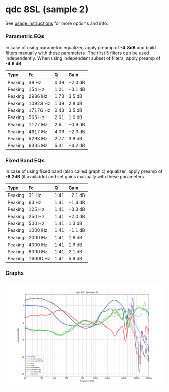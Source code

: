 # qdc 8SL (sample 2)
See [usage instructions](https://github.com/jaakkopasanen/AutoEq#usage) for more options and info.

### Parametric EQs
In case of using parametric equalizer, apply preamp of **-4.8dB** and build filters manually
with these parameters. The first 5 filters can be used independently.
When using independent subset of filters, apply preamp of **-4.8 dB**.

| Type    | Fc       |    Q | Gain    |
|:--------|:---------|:-----|:--------|
| Peaking | 38 Hz    | 0.39 | -2.0 dB |
| Peaking | 154 Hz   | 1.01 | -3.1 dB |
| Peaking | 2986 Hz  | 1.73 | 3.5 dB  |
| Peaking | 10923 Hz | 1.39 | 2.8 dB  |
| Peaking | 17176 Hz | 0.43 | 3.5 dB  |
| Peaking | 565 Hz   | 2.01 | 1.0 dB  |
| Peaking | 1127 Hz  | 2.6  | -0.9 dB |
| Peaking | 4617 Hz  | 4.06 | -2.3 dB |
| Peaking | 5293 Hz  | 2.77 | 3.8 dB  |
| Peaking | 6335 Hz  | 5.31 | -4.2 dB |

### Fixed Band EQs
In case of using fixed band (also called graphic) equalizer, apply preamp of **-6.2dB**
(if available) and set gains manually with these parameters.

| Type    | Fc       |    Q | Gain    |
|:--------|:---------|:-----|:--------|
| Peaking | 31 Hz    | 1.41 | -2.1 dB |
| Peaking | 63 Hz    | 1.41 | -1.4 dB |
| Peaking | 125 Hz   | 1.41 | -3.3 dB |
| Peaking | 250 Hz   | 1.41 | -2.0 dB |
| Peaking | 500 Hz   | 1.41 | 1.3 dB  |
| Peaking | 1000 Hz  | 1.41 | -1.1 dB |
| Peaking | 2000 Hz  | 1.41 | 1.6 dB  |
| Peaking | 4000 Hz  | 1.41 | 1.9 dB  |
| Peaking | 8000 Hz  | 1.41 | 2.1 dB  |
| Peaking | 16000 Hz | 1.41 | 5.9 dB  |

### Graphs
![](./qdc%208SL%20(sample%202).png)